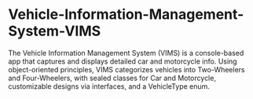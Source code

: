 # Vehicle-Information-Management-System-VIMS
The Vehicle Information Management System (VIMS) is a console-based app that captures and displays detailed car and motorcycle info. Using object-oriented principles, VIMS categorizes vehicles into Two-Wheelers and Four-Wheelers, with sealed classes for Car and Motorcycle, customizable designs via interfaces, and a VehicleType enum.
